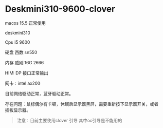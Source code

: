 # Deskmini310-9600-clover

macos 15.5 正常使用

deskmini310

Cpu i5 9600 

硬盘 西数 sn550

内存 威刚 16G 2666

HIMI DP 接口正常输出

网卡：intel ax200 

目前网络驱动正常，蓝牙驱动正常。

存在问题：鼠标偶尔有卡顿，休眠后显示器黑屏，需要重新按下显示器开关，或者插拔显示器。

> 注意：目前主要使用clover 引导 其中oc引导是不能用的

